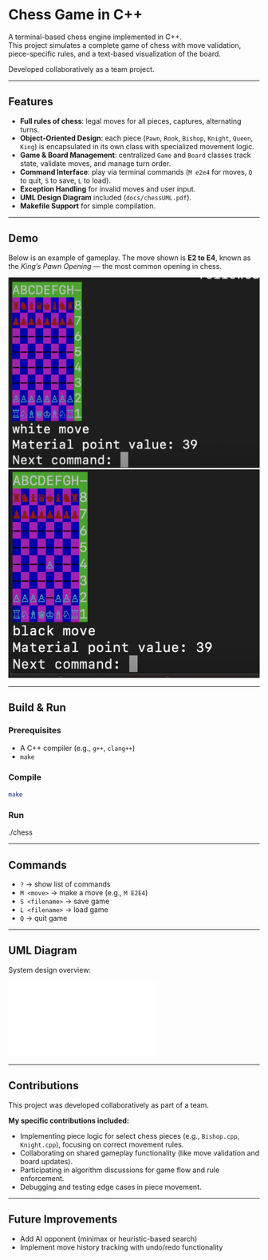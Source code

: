 # Chess Game in C++

A terminal-based chess engine implemented in C++.  
This project simulates a complete game of chess with move validation, piece-specific rules, and a text-based visualization of the board.  

Developed collaboratively as a team project. 

---

## Features
- **Full rules of chess**: legal moves for all pieces, captures, alternating turns.
- **Object-Oriented Design**: each piece (`Pawn`, `Rook`, `Bishop`, `Knight`, `Queen`, `King`) is encapsulated in its own class with specialized movement logic.
- **Game & Board Management**: centralized `Game` and `Board` classes track state, validate moves, and manage turn order.
- **Command Interface**: play via terminal commands (`M e2e4` for moves, `Q` to quit, `S` to save, `L` to load).
- **Exception Handling** for invalid moves and user input.
- **UML Design Diagram** included (`docs/chessUML.pdf`).
- **Makefile Support** for simple compilation.

---

## Demo

Below is an example of gameplay. The move shown is **E2 to E4**, known as the *King’s Pawn Opening* — the most common opening in chess.

![Chess Demo 1](https://raw.githubusercontent.com/ldicker6/chess-game/main/docs/demo1.png)
![Chess Demo 2](https://raw.githubusercontent.com/ldicker6/chess-game/main/docs/demo2.png)

---

## Build & Run

### Prerequisites
- A C++ compiler (e.g., `g++`, `clang++`)
- `make`

### Compile
```bash
make
```

### Run
./chess

--- 
## Commands

- `?` → show list of commands  
- `M <move>` → make a move (e.g., `M E2E4`)  
- `S <filename>` → save game  
- `L <filename>` → load game  
- `Q` → quit game  

---

## UML Diagram

System design overview:

![UML Diagram](docs/chessUML.pdf)

---

## Contributions

This project was developed collaboratively as part of a team. 

**My specific contributions included:**
- Implementing piece logic for select chess pieces (e.g., `Bishop.cpp`, `Knight.cpp`), focusing on correct movement rules.  
- Collaborating on shared gameplay functionality (like move validation and board updates).  
- Participating in algorithm discussions for game flow and rule enforcement.  
- Debugging and testing edge cases in piece movement.  

---

## Future Improvements

- Add AI opponent (minimax or heuristic-based search)
- Implement move history tracking with undo/redo functionality









